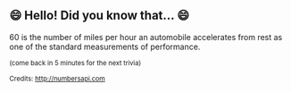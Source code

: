 ## 😄 Hello! Did you know that... 😄
60 is the number of miles per hour an automobile accelerates from rest as one of the standard measurements of performance.

<sup>(come back in 5 minutes for the next trivia)</sup>


<sup>Credits: http://numbersapi.com</sup>
